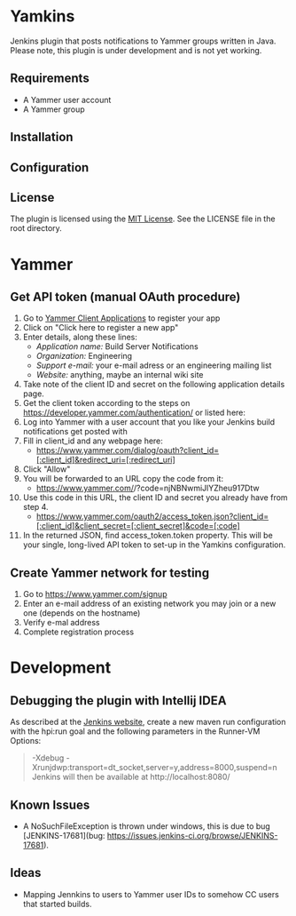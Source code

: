 # Yamkins

Jenkins plugin that posts notifications to Yammer groups written in Java. Please note, this plugin is under development
and is not yet working.

## Requirements

* A Yammer user account
* A Yammer group

## Installation


## Configuration


## License

The plugin is licensed using the [MIT License](http://opensource.org/licenses/MIT). See the LICENSE file in the root directory.

# Yammer

## Get API token (manual OAuth procedure)

1. Go to [Yammer Client Applications](https://www.yammer.com/client_applications) to register your app
2. Click on "Click here to register a new app"
3. Enter details, along these lines:
	* *Application name:* Build Server Notifications
	* *Organization:* Engineering
	* *Support e-mail:* your e-mail adress or an engineering mailing list
	* *Website:* anything, maybe an internal wiki site
4. Take note of the client ID and secret on the following application details page.
5. Get the client token according to the steps on https://developer.yammer.com/authentication/ or listed here:
6. Log into Yammer with a user account that you like your Jenkins build notifications get posted with
7. Fill in client\_id and any webpage here:
	* https://www.yammer.com/dialog/oauth?client_id=[:client_id]&redirect_uri=[:redirect_uri]
8. Click "Allow"
9. You will be forwarded to an URL copy the code from it:
	* https://www.yammer.com/<URL>/?code=njNBNwmiJlYZheu917Dtw
10. Use this code in this URL, the client ID and secret you already have from step 4.
	* https://www.yammer.com/oauth2/access_token.json?client_id=[:client_id]&client_secret=[:client_secret]&code=[:code]
11. In the returned JSON, find access\_token.token property. This will be your single, long-lived API token to set-up in the Yamkins configuration.

## Create Yammer network for testing

1. Go to https://www.yammer.com/signup
2. Enter an e-mail address of an existing network you may join or a new one (depends on the hostname)
3. Verify e-mal address
4. Complete registration process

# Development

## Debugging the plugin with Intellij IDEA

As described at the [Jenkins website](https://wiki.jenkins-ci.org/display/JENKINS/Plugin+tutorial#Plugintutorial-DebuggingaPlugin), create a new maven run configuration with the
hpi:run goal and the following parameters in the Runner-VM Options:
> -Xdebug -Xrunjdwp:transport=dt_socket,server=y,address=8000,suspend=n
Jenkins will then be available at http://localhost:8080/

## Known Issues

* A NoSuchFileException is thrown under windows, this is due to bug [JENKINS-17681](bug: https://issues.jenkins-ci.org/browse/JENKINS-17681).

## Ideas

* Mapping Jennkins to users to Yammer user IDs to somehow CC users that started builds.
